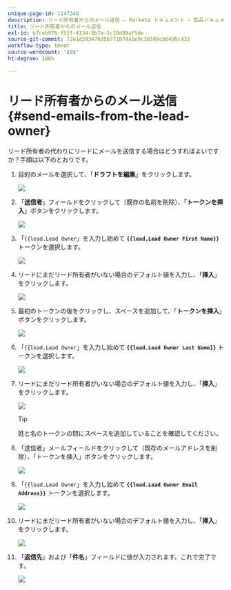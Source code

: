 ```yaml
---
unique-page-id: 1147340
description: リード所有者からのメール送信 — Marketo ドキュメント — 製品ドキュメント
title: リード所有者からのメール送信
exl-id: b7ceb976-f52f-4134-8b7e-1c18d09af5de
source-git-commit: 72e1d29347bd5b77107da1e9c30169cb6490c432
workflow-type: tm+mt
source-wordcount: '193'
ht-degree: 100%

---
```


# リード所有者からのメール送信 {#send-emails-from-the-lead-owner}

リード所有者の代わりにリードにメールを送信する場合はどうすればよいですか？手順は以下のとおりです。

1. 目的のメールを選択して、「**ドラフトを編集**」をクリックします。

   ![](assets/one.png)

1. 「**送信者**」フィールドをクリックして（既存の名前を削除）、「**トークンを挿入**」ボタンをクリックします。

   ![](assets/two.png)

1. 「`{{lead.Lead Owner`」を入力し始めて **`{{lead.Lead Owner First Name}}`** トークンを選択します。

   ![](assets/image2014-9-11-13-3a7-3a43.png)

1. リードにまだリード所有者がいない場合のデフォルト値を入力し、「**挿入**」をクリックします。

   ![](assets/image2014-9-11-13-3a7-3a58.png)

1. 最初のトークンの後をクリックし、スペースを追加して、「**トークンを挿入**」ボタンをクリックします。

   ![](assets/five.png)

1. 「`{{lead.Lead Owner`」を入力し始めて **`{{lead.Lead Owner Last Name}}`** トークンを選択します。

   ![](assets/image2014-9-11-13-3a8-3a24.png)

1. リードにまだリード所有者がいない場合のデフォルト値を入力し、「**挿入**」をクリックします。

   ![](assets/image2014-9-11-13-3a8-3a39.png)

   >[!TIP]
   >
   >姓と名のトークンの間にスペースを追加していることを確認してください。

1. 「送信者」メールフィールドをクリックして（既存のメールアドレスを削除）、「トークンを挿入」ボタンをクリックします。

   ![](assets/eight.png)

1. 「`{{lead.Lead Owner`」を入力し始めて **`{{lead.Lead Owner Email Address}}`** トークンを選択します。

   ![](assets/image2014-9-11-13-3a9-3a33.png)

1. リードにまだリード所有者がいない場合のデフォルト値を入力し、「**挿入**」をクリックします。

   ![](assets/ten.png)

1. 「**返信先**」および「**件名**」フィールドに値が入力されます。これで完了です。

   ![](assets/eleven.png)
